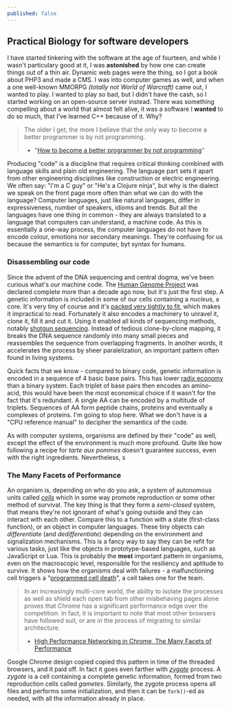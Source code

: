 ```yaml
---
published: false
---
```






## Practical Biology for software developers

I have started tinkering with the software at the age of fourteen, and while I wasn't particulary good at it, I was **astonished** by how one can create things out of a thin air. Dynamic web pages were the thing, so I got a book about PHP3 and made a CMS. I was into computer games as well, and when a one well-known MMORPG *(totally not World of Warcraft)* came out, I wanted to play. I wanted to play so bad, but I didn't have the cash, so I started working on an open-source server instead. There was something compelling about a world that almost felt alive, it was a software I **wanted** to do so much, that I've learned C++ because of it. Why?

> The older I get, the more I believe that the only way to become a better programmer is by not programming.
> - "[How to become a better programmer by not programming](http://blog.codinghorror.com/how-to-become-a-better-programmer-by-not-programming/)"

Producing "code" is a discipline that requires critical thinking combined with language skills and plain old engineering. The language part sets it apart from other engineering disciplines like construction or electric engineering. We often say: "I'm a C guy" or "He's a Clojure ninja", but why is the dialect we speak on the front page more often than what we can do with the language? Computer languages, just like natural languages, differ in expressiveness, number of speakers, idioms and trends.
But all the languages have one thing in common - they are always translated to a language that computers can understand, a machine code. As this is essentially a one-way process, the computer languages do not have to encode colour, emotions nor secondary meanings. They're confusing for us because the semantics is for computer, byt syntax for humans.

### Disassembling our code

Since the advent of the DNA sequencing and central dogma, we've been curious what's *our* machine code. The [Human Genome Project][hgp] was declared complete more than a decade ago now, but it's just the first step. A genetic information is included in some of our cells containing a *nucleus*, a core. It's very tiny of course and it's [packed very tightly to fit][dna-packaging], which makes it impractical to read.
Fortunately it also encodes a machinery to unravel it, clone it, fill it and cut it.
Using it enabled all kinds of sequencing methods, notably [shotgun sequencing][shotgun]. Instead of tedious clone-by-clone mapping, it breaks the DNA sequence randomly into many small pieces and reassembles the sequence from overlapping fragments. In another words, it accelerates the process by sheer paralelization, an important pattern often found in living systems.

Quick facts that we know - compared to binary code, genetic information is encoded in a sequence of 4 basic base pairs. This has lower [radix economy][radix-economy] than a binary system. Each triplet of base pairs then encodes an amino-acid, this would have been the most economical choice if it wasn't for the fact that it's redundant. A single AA can be encoded by a multitude of triplets.
Sequences of AA form peptide chains, proteins and eventually a complexes of proteins.
I'm going to stop here. What we don't have is a "CPU reference manual" to decipher the semantics of the code. 

As with computer systems, organisms are defined by their "code" as well, except the effect of the environment is much more profound. Quite like how following a recipe for *tarte aux pommes* doesn't guarantee success, even with the right ingredients. Nevertheless, s

### The Many Facets of Performance

An organism is, depending on who do you ask, a system of autonomous units called *[cells][cell-theory]* which in some way promote reproduction or some other method of survival. The key thing is that they form a *semi-closed* system, that means they're not ignorant of what's going outside and they can interact with each other. Compare this to a function with a state (first-class function), or an object in computer languages. These tiny objects can *differentiate* (and *dedifferentiate*) depending on the environment and signalization mechanisms. This is a fancy way to say they can be refit for various tasks, just like the objects in prototype-based languages, such as JavaScript or Lua.
This is probably the **most** important pattern in organisms, even on the macroscopic level, responsible for the resiliency and aptitude to survive. It shows how the organisms deal with failures - a malfunctioning cell triggers a "[programmed cell death][apoptosis]", a cell takes one for the team.

> In an increasingly multi-core world, the ability to isolate the processes as well as shield each open tab from other misbehaving pages alone proves that Chrome has a significant performance edge over the competition. In fact, it is important to note that most other browsers have followed suit, or are in the process of migrating to similar architecture.
> - [High Performance Networking in Chrome, The Many Facets of Performance](http://www.aosabook.org/en/posa/high-performance-networking-in-chrome.html)

Google Chrome design copied copied this pattern in time of the threaded browsers, and it paid off. In fact it goes even farther with *[zygote][zygote-chrome]* process.
A *zygote* is a cell containing a complete genetic information, formed from two reproduction cells called *gametes*. Similarly, the zygote process opens all files and performs some initialization, and then it can be `fork()`-ed as needed, with all the information already in place.



[cell-theory]: http://www.biologyreference.com/Gr-Hi/History-of-Biology-Cell-Theory-and-Cell-Structure.html
[apoptosis]: https://www.khanacademy.org/test-prep/mcat/biomolecules/Krebs-citric-acid-cycle-and-oxidative-phosphorylation/v/mitochondria-apoptosis-oxidative-stress
[zygote-chrome]: http://neugierig.org/software/chromium/notes/2011/08/zygote.html
[dna-packaging]: http://www.nature.com/scitable/topicpage/dna-packaging-nucleosomes-and-chromatin-310
[hgp]: https://en.wikipedia.org/wiki/Human_Genome_Project
[radix-economy]: http://hummusandmagnets.tumblr.com/post/48664858476/the-most-efficient-radix-is-not-e
[shotgun]: http://www.nature.com/scitable/topicpage/complex-genomes-shotgun-sequencing-609